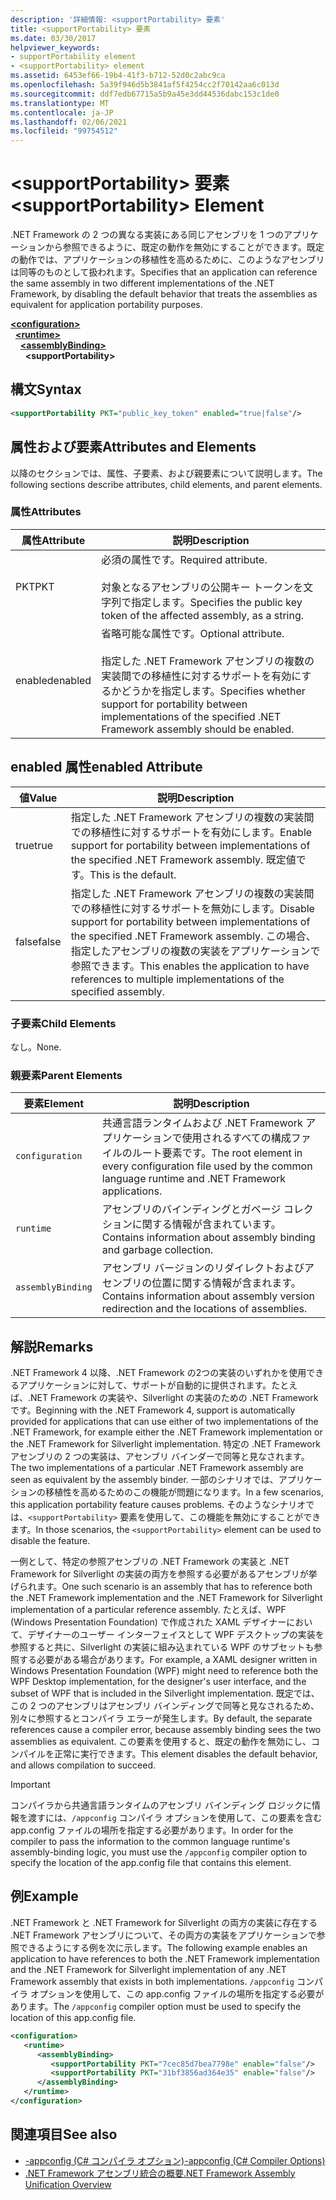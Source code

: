 ```yaml
---
description: '詳細情報: <supportPortability> 要素'
title: <supportPortability> 要素
ms.date: 03/30/2017
helpviewer_keywords:
- supportPortability element
- <supportPortability> element
ms.assetid: 6453ef66-19b4-41f3-b712-52d0c2abc9ca
ms.openlocfilehash: 5a39f946d5b3841af5f4254cc2f70142aa6c013d
ms.sourcegitcommit: ddf7edb67715a5b9a45e3dd44536dabc153c1de0
ms.translationtype: MT
ms.contentlocale: ja-JP
ms.lasthandoff: 02/06/2021
ms.locfileid: "99754512"
---
```

# <a name="supportportability-element"></a><span data-ttu-id="7e626-103">\<supportPortability> 要素</span><span class="sxs-lookup"><span data-stu-id="7e626-103">\<supportPortability> Element</span></span>

<span data-ttu-id="7e626-104">.NET Framework の 2 つの異なる実装にある同じアセンブリを 1 つのアプリケーションから参照できるように、既定の動作を無効にすることができます。既定の動作では、アプリケーションの移植性を高めるために、このようなアセンブリは同等のものとして扱われます。</span><span class="sxs-lookup"><span data-stu-id="7e626-104">Specifies that an application can reference the same assembly in two different implementations of the .NET Framework, by disabling the default behavior that treats the assemblies as equivalent for application portability purposes.</span></span>  
  
[**\<configuration>**](../configuration-element.md)\
&nbsp;&nbsp;[**\<runtime>**](runtime-element.md)\
&nbsp;&nbsp;&nbsp;&nbsp;[**\<assemblyBinding>**](assemblybinding-element-for-runtime.md)\
&nbsp;&nbsp;&nbsp;&nbsp;&nbsp;&nbsp;**\<supportPortability>**  
  
## <a name="syntax"></a><span data-ttu-id="7e626-105">構文</span><span class="sxs-lookup"><span data-stu-id="7e626-105">Syntax</span></span>  
  
```xml  
<supportPortability PKT="public_key_token" enabled="true|false"/>  
```  
  
## <a name="attributes-and-elements"></a><span data-ttu-id="7e626-106">属性および要素</span><span class="sxs-lookup"><span data-stu-id="7e626-106">Attributes and Elements</span></span>  

<span data-ttu-id="7e626-107">以降のセクションでは、属性、子要素、および親要素について説明します。</span><span class="sxs-lookup"><span data-stu-id="7e626-107">The following sections describe attributes, child elements, and parent elements.</span></span>  
  
### <a name="attributes"></a><span data-ttu-id="7e626-108">属性</span><span class="sxs-lookup"><span data-stu-id="7e626-108">Attributes</span></span>  
  
|<span data-ttu-id="7e626-109">属性</span><span class="sxs-lookup"><span data-stu-id="7e626-109">Attribute</span></span>|<span data-ttu-id="7e626-110">説明</span><span class="sxs-lookup"><span data-stu-id="7e626-110">Description</span></span>|  
|---------------|-----------------|  
|<span data-ttu-id="7e626-111">PKT</span><span class="sxs-lookup"><span data-stu-id="7e626-111">PKT</span></span>|<span data-ttu-id="7e626-112">必須の属性です。</span><span class="sxs-lookup"><span data-stu-id="7e626-112">Required attribute.</span></span><br /><br /> <span data-ttu-id="7e626-113">対象となるアセンブリの公開キー トークンを文字列で指定します。</span><span class="sxs-lookup"><span data-stu-id="7e626-113">Specifies the public key token of the affected assembly, as a string.</span></span>|  
|<span data-ttu-id="7e626-114">enabled</span><span class="sxs-lookup"><span data-stu-id="7e626-114">enabled</span></span>|<span data-ttu-id="7e626-115">省略可能な属性です。</span><span class="sxs-lookup"><span data-stu-id="7e626-115">Optional attribute.</span></span><br /><br /> <span data-ttu-id="7e626-116">指定した .NET Framework アセンブリの複数の実装間での移植性に対するサポートを有効にするかどうかを指定します。</span><span class="sxs-lookup"><span data-stu-id="7e626-116">Specifies whether support for portability between implementations of the specified .NET Framework assembly should be enabled.</span></span>|  
  
## <a name="enabled-attribute"></a><span data-ttu-id="7e626-117">enabled 属性</span><span class="sxs-lookup"><span data-stu-id="7e626-117">enabled Attribute</span></span>  
  
|<span data-ttu-id="7e626-118">値</span><span class="sxs-lookup"><span data-stu-id="7e626-118">Value</span></span>|<span data-ttu-id="7e626-119">説明</span><span class="sxs-lookup"><span data-stu-id="7e626-119">Description</span></span>|  
|-----------|-----------------|  
|<span data-ttu-id="7e626-120">true</span><span class="sxs-lookup"><span data-stu-id="7e626-120">true</span></span>|<span data-ttu-id="7e626-121">指定した .NET Framework アセンブリの複数の実装間での移植性に対するサポートを有効にします。</span><span class="sxs-lookup"><span data-stu-id="7e626-121">Enable support for portability between implementations of the specified .NET Framework assembly.</span></span> <span data-ttu-id="7e626-122">既定値です。</span><span class="sxs-lookup"><span data-stu-id="7e626-122">This is the default.</span></span>|  
|<span data-ttu-id="7e626-123">false</span><span class="sxs-lookup"><span data-stu-id="7e626-123">false</span></span>|<span data-ttu-id="7e626-124">指定した .NET Framework アセンブリの複数の実装間での移植性に対するサポートを無効にします。</span><span class="sxs-lookup"><span data-stu-id="7e626-124">Disable support for portability between implementations of the specified .NET Framework assembly.</span></span> <span data-ttu-id="7e626-125">この場合、指定したアセンブリの複数の実装をアプリケーションで参照できます。</span><span class="sxs-lookup"><span data-stu-id="7e626-125">This enables the application to have references to multiple implementations of the specified assembly.</span></span>|  
  
### <a name="child-elements"></a><span data-ttu-id="7e626-126">子要素</span><span class="sxs-lookup"><span data-stu-id="7e626-126">Child Elements</span></span>  

<span data-ttu-id="7e626-127">なし。</span><span class="sxs-lookup"><span data-stu-id="7e626-127">None.</span></span>  
  
### <a name="parent-elements"></a><span data-ttu-id="7e626-128">親要素</span><span class="sxs-lookup"><span data-stu-id="7e626-128">Parent Elements</span></span>  
  
|<span data-ttu-id="7e626-129">要素</span><span class="sxs-lookup"><span data-stu-id="7e626-129">Element</span></span>|<span data-ttu-id="7e626-130">説明</span><span class="sxs-lookup"><span data-stu-id="7e626-130">Description</span></span>|  
|-------------|-----------------|  
|`configuration`|<span data-ttu-id="7e626-131">共通言語ランタイムおよび .NET Framework アプリケーションで使用されるすべての構成ファイルのルート要素です。</span><span class="sxs-lookup"><span data-stu-id="7e626-131">The root element in every configuration file used by the common language runtime and .NET Framework applications.</span></span>|  
|`runtime`|<span data-ttu-id="7e626-132">アセンブリのバインディングとガベージ コレクションに関する情報が含まれています。</span><span class="sxs-lookup"><span data-stu-id="7e626-132">Contains information about assembly binding and garbage collection.</span></span>|  
|`assemblyBinding`|<span data-ttu-id="7e626-133">アセンブリ バージョンのリダイレクトおよびアセンブリの位置に関する情報が含まれます。</span><span class="sxs-lookup"><span data-stu-id="7e626-133">Contains information about assembly version redirection and the locations of assemblies.</span></span>|  
  
## <a name="remarks"></a><span data-ttu-id="7e626-134">解説</span><span class="sxs-lookup"><span data-stu-id="7e626-134">Remarks</span></span>  

<span data-ttu-id="7e626-135">.NET Framework 4 以降、.NET Framework の2つの実装のいずれかを使用できるアプリケーションに対して、サポートが自動的に提供されます。たとえば、.NET Framework の実装や、Silverlight の実装のための .NET Framework です。</span><span class="sxs-lookup"><span data-stu-id="7e626-135">Beginning with the .NET Framework 4, support is automatically provided for applications that can use either of two implementations of the .NET Framework, for example either the .NET Framework implementation or the .NET Framework for Silverlight implementation.</span></span> <span data-ttu-id="7e626-136">特定の .NET Framework アセンブリの 2 つの実装は、アセンブリ バインダーで同等と見なされます。</span><span class="sxs-lookup"><span data-stu-id="7e626-136">The two implementations of a particular .NET Framework assembly are seen as equivalent by the assembly binder.</span></span> <span data-ttu-id="7e626-137">一部のシナリオでは、アプリケーションの移植性を高めるためのこの機能が問題になります。</span><span class="sxs-lookup"><span data-stu-id="7e626-137">In a few scenarios, this application portability feature causes problems.</span></span> <span data-ttu-id="7e626-138">そのようなシナリオでは、`<supportPortability>` 要素を使用して、この機能を無効にすることができます。</span><span class="sxs-lookup"><span data-stu-id="7e626-138">In those scenarios, the `<supportPortability>` element can be used to disable the feature.</span></span>  
  
<span data-ttu-id="7e626-139">一例として、特定の参照アセンブリの .NET Framework の実装と .NET Framework for Silverlight の実装の両方を参照する必要があるアセンブリが挙げられます。</span><span class="sxs-lookup"><span data-stu-id="7e626-139">One such scenario is an assembly that has to reference both the .NET Framework implementation and the .NET Framework for Silverlight implementation of a particular reference assembly.</span></span> <span data-ttu-id="7e626-140">たとえば、WPF (Windows Presentation Foundation) で作成された XAML デザイナーにおいて、デザイナーのユーザー インターフェイスとして WPF デスクトップの実装を参照すると共に、Silverlight の実装に組み込まれている WPF のサブセットも参照する必要がある場合があります。</span><span class="sxs-lookup"><span data-stu-id="7e626-140">For example, a XAML designer written in Windows Presentation Foundation (WPF) might need to reference both the WPF Desktop implementation, for the designer's user interface, and the subset of WPF that is included in the Silverlight implementation.</span></span> <span data-ttu-id="7e626-141">既定では、この 2 つのアセンブリはアセンブリ バインディングで同等と見なされるため、別々に参照するとコンパイラ エラーが発生します。</span><span class="sxs-lookup"><span data-stu-id="7e626-141">By default, the separate references cause a compiler error, because assembly binding sees the two assemblies as equivalent.</span></span> <span data-ttu-id="7e626-142">この要素を使用すると、既定の動作を無効にし、コンパイルを正常に実行できます。</span><span class="sxs-lookup"><span data-stu-id="7e626-142">This element disables the default behavior, and allows compilation to succeed.</span></span>  
  
> [!IMPORTANT]
> <span data-ttu-id="7e626-143">コンパイラから共通言語ランタイムのアセンブリ バインディング ロジックに情報を渡すには、`/appconfig` コンパイラ オプションを使用して、この要素を含む app.config ファイルの場所を指定する必要があります。</span><span class="sxs-lookup"><span data-stu-id="7e626-143">In order for the compiler to pass the information to the common language runtime's assembly-binding logic, you must use the `/appconfig` compiler option to specify the location of the app.config file that contains this element.</span></span>  
  
## <a name="example"></a><span data-ttu-id="7e626-144">例</span><span class="sxs-lookup"><span data-stu-id="7e626-144">Example</span></span>  

<span data-ttu-id="7e626-145">.NET Framework と .NET Framework for Silverlight の両方の実装に存在する .NET Framework アセンブリについて、その両方の実装をアプリケーションで参照できるようにする例を次に示します。</span><span class="sxs-lookup"><span data-stu-id="7e626-145">The following example enables an application to have references to both the .NET Framework implementation and the .NET Framework for Silverlight implementation of any .NET Framework assembly that exists in both implementations.</span></span> <span data-ttu-id="7e626-146">`/appconfig` コンパイラ オプションを使用して、この app.config ファイルの場所を指定する必要があります。</span><span class="sxs-lookup"><span data-stu-id="7e626-146">The `/appconfig` compiler option must be used to specify the location of this app.config file.</span></span>  
  
```xml  
<configuration>  
   <runtime>  
      <assemblyBinding>  
         <supportPortability PKT="7cec85d7bea7798e" enable="false"/>  
         <supportPortability PKT="31bf3856ad364e35" enable="false"/>  
      </assemblyBinding>  
   </runtime>  
</configuration>  
```  
  
## <a name="see-also"></a><span data-ttu-id="7e626-147">関連項目</span><span class="sxs-lookup"><span data-stu-id="7e626-147">See also</span></span>

- [<span data-ttu-id="7e626-148">-appconfig (C# コンパイラ オプション)</span><span class="sxs-lookup"><span data-stu-id="7e626-148">-appconfig (C# Compiler Options)</span></span>](../../../../csharp/language-reference/compiler-options/appconfig-compiler-option.md)
- <span data-ttu-id="7e626-149">[.NET Framework アセンブリ統合の概要](/previous-versions/dotnet/netframework-4.0/db7849ey(v=vs.100))</span><span class="sxs-lookup"><span data-stu-id="7e626-149">[.NET Framework Assembly Unification Overview](/previous-versions/dotnet/netframework-4.0/db7849ey(v=vs.100))</span></span>
